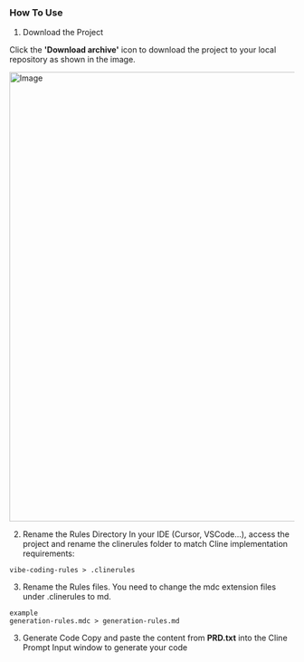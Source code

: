 ### How To Use

1. Download the Project

Click the **'Download archive'** icon to download the project to your local repository as shown in the image.

<img width="794" alt="Image" src="https://github.com/user-attachments/assets/042bfe89-0305-4330-9709-aeaf12b12002" />

2. Rename the Rules Directory
In your IDE (Cursor, VSCode...), access the project and rename the clinerules folder to match Cline implementation requirements:

```
vibe-coding-rules > .clinerules
```

3. Rename the Rules files.
You need to change the mdc extension files under .clinerules to md.
```
example
generation-rules.mdc > generation-rules.md
```

3. Generate Code
Copy and paste the content from **PRD.txt** into the Cline Prompt Input window to generate your code